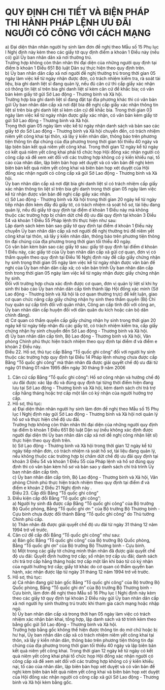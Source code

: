 # QUY ĐỊNH CHI TIẾT VÀ BIỆN PHÁP THI HÀNH PHÁP LỆNH ƯU ĐÃI NGƯỜI CÓ CÔNG VỚI CÁCH MẠNG

a) Đại diện thân nhân người hy sinh làm đơn đề nghị theo Mẫu số 15 Phụ lục I  Nghị định này kèm theo các giấy tờ quy định điểm a khoản 1 Điều này (nếu có) gửi Ủy ban nhân dân xã nơi thường trú.  
Trường hợp không còn thân nhân thì đại diện của những người quy định tại  điểm b khoản 1 Điều 651 Bộ luật Dân sự thực hiện theo quy định trên.  
b) Ủy ban nhân dân cấp xã nơi người đề nghị thường trú trong thời gian 05 ngày làm việc kể từ ngày nhận được đơn, có trách nhiệm kiểm tra, rà soát tài liệu, bia ghi danh liệt sĩ đang quản lý, nếu đủ căn cứ thì cấp giấy xác nhận có thông tin liệt sĩ trên bia ghi danh liệt sĩ kèm căn cứ để khắc bia; có văn bản kèm giấy tờ gửi Sở Lao động - Thương binh và Xã hội.  
Trường hợp bia ghi danh liệt sĩ đang đặt tại địa phương khác thì có văn bản gửi Ủy ban nhân dân cấp xã nơi đặt bia đề nghị cấp giấy xác nhận thông tin liệt sĩ trên bia ghi danh liệt sĩ kèm căn cứ để khắc bia. Trong thời gian 03 ngày làm việc kể từ ngày nhận được giấy xác nhận, có văn bản kèm giấy tờ gửi Sở Lao động - Thương binh và Xã hội.  
Trong thời gian 05 ngày làm việc kể từ ngày nhận danh sách và bản sao các giấy tờ do Sở Lao động - Thương binh và Xã hội chuyển đến, có trách nhiệm niêm yết công khai tại thôn, xã lấy ý kiến nhân dân, thông báo trên phương tiện thông tin đại chúng của địa phương trong thời gian tối thiểu 40 ngày và lập biên bản kết quả niêm yết công khai. Trong thời gian 12 ngày kể từ ngày có kết quả niêm yết công khai phải tổ chức họp Hội đồng xác nhận người có công cấp xã để xem xét đối với các trường hợp không có ý kiến khiếu nại, tố cáo của nhân dân, lập biên bản họp xét duyệt và có văn bản đề nghị kèm biên bản kết quả niêm yết công khai và biên bản họp xét duyệt của Hội đồng xác nhận người có công cấp xã gửi Sở Lao động - Thương binh và Xã hội.  
Ủy ban nhân dân cấp xã nơi đặt bia ghi danh liệt sĩ có trách nhiệm cấp giấy xác nhận thông tin liệt sĩ trên bia ghi danh trong thời gian 05 ngày làm việc kể từ nhận được văn bản đề nghị cấp giấy xác nhận.  
c) Sở Lao động - Thương binh và Xã hội trong thời gian 20 ngày kể từ ngày tiếp nhận đơn kèm đầy đủ giấy tờ, có trách nhiệm rà soát hồ sơ, tài liệu đang quản lý, nếu đủ giấy tờ quy định tại điểm d khoản 1 Điều này mà không thuộc các trường hợp bị chấm dứt chế độ ưu đãi quy định tại khoản 3 Điều 54 và khoản 1 Điều 55 Pháp lệnh thì thực hiện như sau:  
Lập danh sách kèm bản sao giấy tờ quy định tại điểm d khoản 1 Điều này chuyển Ủy ban nhân dân cấp xã nơi người đề nghị thường trú để niêm yết công khai tại thôn, xã lấy ý kiến nhân dân, thông báo trên phương tiện thông tin đại chúng của địa phương trong thời gian tối thiểu 40 ngày.  
Có văn bản kèm bản sao các giấy tờ sau: giấy tờ quy định tại điểm d khoản 1 Điều này, các giấy tờ của Ủy ban nhân dân cấp xã gửi cơ quan, đơn vị có thẩm quyền theo quy định tại Điều 16 Nghị định này để cấp giấy chứng nhận hy sinh trong thời gian 05 ngày làm việc kể từ ngày nhận được văn bản đề nghị của Ủy ban nhân dân cấp xã; có văn bản trình Ủy ban nhân dân cấp tỉnh trong thời gian 05 ngày làm việc kể từ ngày nhận được giấy chứng nhận hy sinh.  
Đối với trường hợp chưa xác định được cơ quan, đơn vị quản lý liệt sĩ khi hy sinh thì báo cáo Ủy ban nhân dân cấp tỉnh thành lập Hội đồng xác minh (Sở Lao động - Thương binh và Xã hội là cơ quan thường trực) để kết luận, giao cơ quan chức năng cấp giấy chứng nhận hy sinh theo thẩm quyền (Bộ Chỉ huy quân sự cấp tỉnh đối với quân nhân, Công an cấp tỉnh đối với công an, Ủy ban nhân dân cấp huyện đối với dân quân du kích hoặc cán bộ dân chính đảng).  
d) Cơ quan có thẩm quyền cấp giấy chứng nhận hy sinh trong thời gian 20 ngày kể từ ngày tiếp nhận đủ các giấy tờ, có trách nhiệm kiểm tra, cấp giấy chứng nhận hy sinh chuyển đến Sở Lao động - Thương binh và Xã hội.  
đ) Ủy ban nhân dân cấp tỉnh, Bộ Lao động - Thương binh và Xã hội, Văn phòng Chính phủ thực hiện trách nhiệm theo quy định tại điểm đ và điểm e khoản 2 Điều này.  
Điều 22. Hồ sơ, thủ tục cấp Bằng “Tổ quốc ghi công” đối với người hy sinh thuộc các trường hợp quy định tại Điều 14 Pháp lệnh nhưng chưa được cấp Bằng “Tổ quốc ghi công” mà thân nhân đã được giải quyết chế độ ưu đãi từ ngày 01 tháng 01 năm 1995 đến ngày 30 tháng 9 năm 2006  
1. Căn cứ cấp Bằng “Tổ quốc ghi công”: Hồ sơ công nhận và hưởng chế độ ưu đãi được xác lập đủ và đúng quy định tại từng thời điểm hiện đang lưu tại Sở Lao động - Thương binh và Xã hội, kèm danh sách chi trả trợ cấp hằng tháng hoặc trợ cấp một lần có ký nhận của người hưởng trợ cấp.  
2. Hồ sơ, thủ tục:  
a) Đại diện thân nhân người hy sinh làm đơn đề nghị theo Mẫu số 15 Phụ lục I  Nghị định này gửi Sở Lao động - Thương binh và Xã hội nơi quản lý hồ sơ và thực hiện chế độ ưu đãi.  
Trường hợp không còn thân nhân thì đại diện của những người quy định tại  điểm b khoản 1 Điều 651 Bộ luật Dân sự (nếu không xác định được người đại diện thì Ủy ban nhân dân cấp xã nơi đề nghị công nhận liệt sĩ) thực hiện theo quy định trên.  
b) Sở Lao động - Thương binh và Xã hội trong thời gian 12 ngày kể từ ngày tiếp nhận đơn, có trách nhiệm rà soát hồ sơ, tài liệu đang quản lý, nếu không thuộc các trường hợp bị chấm dứt chế độ ưu đãi quy định tại khoản 3 Điều 54 và khoản 1 Điều 55 của Pháp lệnh và hồ sơ đúng quy định thì có văn bản kèm hồ sơ và bản sao y danh sách chi trả trình Ủy ban nhân dân cấp tỉnh.  
c) Ủy ban nhân dân cấp tỉnh, Bộ Lao động - Thương binh và Xã hội, Văn phòng Chính phủ thực hiện trách nhiệm theo quy định tại điểm đ và điểm e khoản 2 Điều 21 Nghị định này .  
Điều 23. Cấp đổi Bằng “Tổ quốc ghi công”  
1. Điều kiện cấp đổi Bằng “Tổ quốc ghi công”:  
a) Người hy sinh đã được cấp Bằng “Tổ quốc ghi công” của Bộ trưởng Bộ Quốc phòng, Bằng “Tổ quốc ghi ơn ” của Bộ trưởng Bộ Thương binh - Cựu binh chưa được đổi thành Bằng “Tổ quốc ghi công” do Thủ tướng Chính phủ cấp.  
b) Thân nhân đã được giải quyết chế độ ưu đãi từ ngày 31 tháng 12 năm 1994 trở về trước.  
2. Căn cứ để cấp đổi Bằng “Tổ quốc ghi công” như sau:  
a) Bản gốc Bằng “Tổ quốc ghi công” của Bộ trưởng Bộ Quốc phòng, Bằng “Tổ quốc ghi ơn” của Bộ trưởng Bộ Thương binh - Cựu binh.  
b) Một trong các giấy tờ chứng minh thân nhân đã được giải quyết chế độ ưu đãi: Quyết định hưởng trợ cấp; sổ nhận trợ cấp ưu đãi; danh sách chi trả trợ cấp hằng tháng hoặc trợ cấp một lần khi báo tử có ký nhận của người hưởng trợ cấp; giấy tờ khác do cơ quan có thẩm quyền ban hành, xác nhận được lập từ ngày 31 tháng 12 năm 1994 trở về trước.  
3. Hồ sơ, thủ tục:  
a) Cá nhân đang giữ bản gốc Bằng “Tổ quốc ghi công” của Bộ trưởng Bộ Quốc phòng, Bằng “Tổ quốc ghi ơn” của Bộ trưởng Bộ Thương binh - Cựu binh, làm đơn đề nghị theo Mẫu số 16 Phụ lục I Nghị định này kèm theo các giấy tờ quy định tại khoản 2 Điều này gửi Ủy ban nhân dân cấp xã nơi người hy sinh thường trú trước khi tham gia cách mạng hoặc nhập ngũ.  
b) Ủy ban nhân dân cấp xã trong thời hạn 05 ngày làm việc có trách nhiệm xác nhận bản khai, tổng hợp, lập danh sách và tờ trình kèm theo bằng gốc gửi Sở Lao động - Thương binh và Xã hội.  
Trường hợp bằng gốc không thể hiện được thông tin do mờ chữ hoặc bị hư hại, Ủy ban nhân dân cấp xã có trách nhiệm niêm yết công khai tại thôn, xã lấy ý kiến nhân dân, thông báo trên phương tiện thông tin đại chúng của địa phương trong thời gian tối thiểu 40 ngày và lập biên bản kết quả niêm yết công khai. Trong thời gian 12 ngày kể từ ngày có kết quả niêm yết công khai phải tổ chức họp Hội đồng xác nhận người có công cấp xã để xem xét đối với các trường hợp không có ý kiến khiếu nại, tố cáo của nhân dân, lập biên bản họp xét duyệt và có văn bản đề nghị kèm biên bản kết quả niêm yết công khai và biên bản họp xét duyệt của Hội đồng xác nhận người có công cấp xã gửi Sở Lao động - Thương binh và Xã hội kèm bằng gốc.